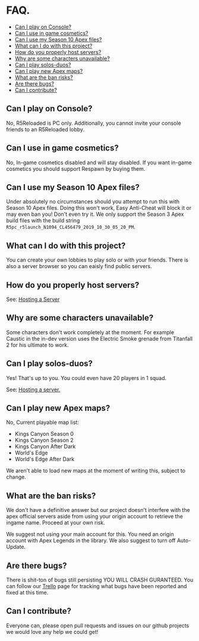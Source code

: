 # **FAQ.**

- [Can I play on Console?](#can-i-play-on-console)
- [Can I use in game cosmetics?](#can-i-use-in-game-cosmetics)
- [Can I use my Season 10 Apex files?](#can-i-use-my-season-10-apex-files)
- [What can I do with this project?](#what-can-i-do-with-this-project)
- [How do you properly host servers?](#how-do-you-properly-host-servers)
- [Why are some characters unavailable?](#why-are-some-characters-unavailable)
- [Can I play solos-duos?](#can-i-play-solos-duos)
- [Can I play new Apex maps?](#can-i-play-new-apex-maps)
- [What are the ban risks?](#what-are-the-ban-risks)
- [Are there bugs?](#are-there-bugs)
- [Can I contribute?](#can-i-contribute)

## Can I play on Console?
No, R5Reloaded is PC only. Additionally, you cannot invite your console friends to an R5Reloaded lobby.

## Can I use in game cosmetics?
No, In-game cosmetics disabled and will stay disabled. If you want in-game cosmetics you should support Respawn by buying them.

## Can I use my Season 10 Apex files?
Under absolutely no circumstances should you attempt to run this with Season 10 Apex files. Doing this won't work, Easy Anti-Cheat will block it or may even ban you! Don't even try it. We only support the Season 3 Apex build files with the build string `R5pc_r5launch_N1094_CL456479_2019_10_30_05_20_PM`.

## What can I do with this project?
You can create your own lobbies to play solo or with your friends. There is also a server browser so you can eaisly find public servers.

## How do you properly host servers?
See: [Hosting a Server](servers/hosting)

## Why are some characters unavailable?
Some characters don't work completely at the moment. For example Caustic in the in-dev version uses the Electric Smoke grenade from Titanfall 2 for his ultimate to work.

## Can I play solos-duos?
Yes! That's up to you. You could even have 20 players in 1 squad.

See: [Hosting a server.](servers/hosting)

## Can I play new Apex maps?
No, Current playable map list:
- Kings Canyon Season 0
- Kings Canyon Season 2
- Kings Canyon After Dark
- World's Edge
- World's Edge After Dark

We aren't able to load new maps at the moment of writing this, subject to change.

## What are the ban risks?
We don't have a definitive answer but our project doesn't interfere with the apex official servers aside from using your origin account to retrieve the ingame name. Proceed at your own risk.

We suggest not using your main account for this. You need an origin account with Apex Legends in the library. We also suggest to turn off Auto-Update.

## Are there bugs?
There is shit-ton of bugs still persisting YOU WILL CRASH GURANTEED. You can follow our [Trello](https://trello.com/b/ymr4R3j9/apexmod-s3n1094) page for tracking what bugs have been reported and fixed at this time.

## Can I contribute?
Everyone can, please open pull requests and issues on our github projects we would love any help we could get!